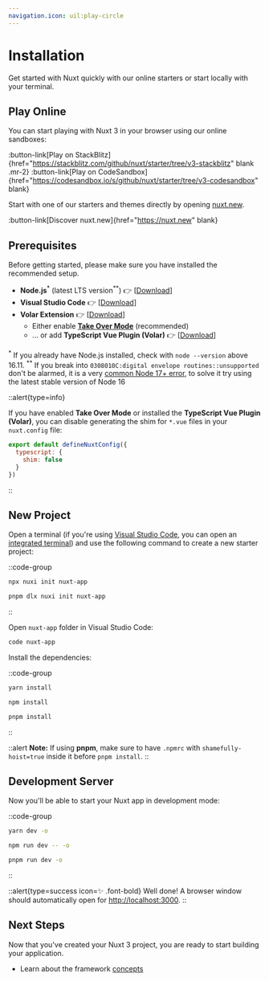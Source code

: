 ```yaml
---
navigation.icon: uil:play-circle
---
```


# Installation

Get started with Nuxt quickly with our online starters or start locally with your terminal.

## Play Online

You can start playing with Nuxt 3 in your browser using our online sandboxes:

:button-link[Play on StackBlitz]{href="https://stackblitz.com/github/nuxt/starter/tree/v3-stackblitz" blank .mr-2}
:button-link[Play on CodeSandbox]{href="https://codesandbox.io/s/github/nuxt/starter/tree/v3-codesandbox" blank}

Start with one of our starters and themes directly by opening [nuxt.new](https://nuxt.new).

:button-link[Discover nuxt.new]{href="https://nuxt.new" blank}

## Prerequisites

Before getting started, please make sure you have installed the recommended setup.

* **Node.js**<sup>*</sup> (latest LTS version<sup>**</sup>) 👉 [[Download](https://nodejs.org/en/download/)]
* **Visual Studio Code** 👉 [[Download](https://code.visualstudio.com/)]
* **Volar Extension** 👉 [[Download](https://marketplace.visualstudio.com/items?itemName=Vue.volar)]
  * Either enable [**Take Over Mode**](https://vuejs.org/guide/typescript/overview.html#volar-takeover-mode) (recommended)
  * ... or add **TypeScript Vue Plugin (Volar)** 👉 [[Download](https://marketplace.visualstudio.com/items?itemName=Vue.vscode-typescript-vue-plugin)]

<sup>*</sup> If you already have Node.js installed, check with `node --version` above 16.11.
<sup>**</sup> If you break into `0308010C:digital envelope routines::unsupported` don't be alarmed, it is a very [common Node 17+ error](https://stackoverflow.com/questions/69692842/error-message-error0308010cdigital-envelope-routinesunsupported), to solve it try using the latest stable version of Node 16

::alert{type=info}

If you have enabled **Take Over Mode** or installed the **TypeScript Vue Plugin (Volar)**, you can disable generating the shim for `*.vue` files in your `nuxt.config` file:

```js
export default defineNuxtConfig({
  typescript: {
    shim: false
  }
})
```

::

## New Project

Open a terminal (if you're using [Visual Studio Code](https://code.visualstudio.com/), you can open an [integrated terminal](https://code.visualstudio.com/docs/editor/integrated-terminal)) and use the following command to create a new starter project:

::code-group

```bash [npx]
npx nuxi init nuxt-app
```

```bash [pnpm]
pnpm dlx nuxi init nuxt-app
```

::

Open `nuxt-app` folder in Visual Studio Code:

```bash
code nuxt-app
```

Install the dependencies:

::code-group

```bash [yarn]
yarn install
```

```bash [npm]
npm install
```

```bash [pnpm]
pnpm install
```

::

::alert
**Note:** If using **pnpm**, make sure to have `.npmrc` with `shamefully-hoist=true` inside it before `pnpm install`.
::

## Development Server

Now you'll be able to start your Nuxt app in development mode:

::code-group

```bash [yarn]
yarn dev -o
```

```bash [npm]
npm run dev -- -o
```

```bash [pnpm]
pnpm run dev -o
```

::

::alert{type=success icon=✨ .font-bold}
Well done! A browser window should automatically open for <http://localhost:3000>.
::

## Next Steps

Now that you've created your Nuxt 3 project, you are ready to start building your application.

* Learn about the framework [concepts](/docs/guide/concepts/auto-imports)
